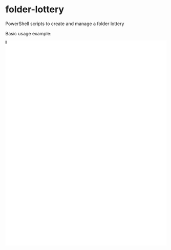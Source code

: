 # folder-lottery
PowerShell scripts to create and manage a folder lottery

Basic usage example:
<p align="center">
  <img width="600" src="https://raw.githubusercontent.com/luenix/folder-lottery/master/usage-example.svg">
</p>

